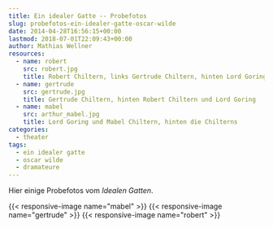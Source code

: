 ```yaml
---
title: Ein idealer Gatte -- Probefotos
slug: probefotos-ein-idealer-gatte-oscar-wilde
date: 2014-04-28T16:56:15+00:00
lastmod: 2018-07-01T22:09:43+00:00
author: Mathias Wellner
resources:
  - name: robert
    src: robert.jpg
    title: Robert Chiltern, links Gertrude Chiltern, hinten Lord Goring
  - name: gertrude
    src: gertrude.jpg
    title: Gertrude Chiltern, hinten Robert Chiltern und Lord Goring
  - name: mabel
    src: arthur_mabel.jpg
    title: Lord Goring und Mabel Chiltern, hinten die Chilterns
categories:
  - theater
tags:
  - ein idealer gatte
  - oscar wilde
  - dramateure
---
```

Hier einige Probefotos vom _Idealen Gatten_.
<!--more-->

{{< responsive-image name="mabel" >}}
{{< responsive-image name="gertrude" >}}
{{< responsive-image name="robert" >}}
